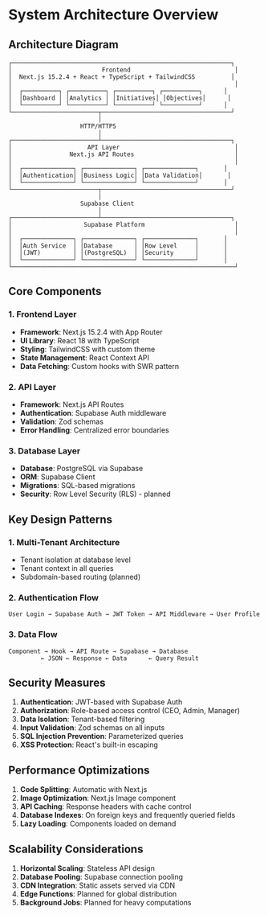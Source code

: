 # System Architecture Overview

## Architecture Diagram

```
┌─────────────────────────────────────────────────────────────┐
│                         Frontend                             │
│  Next.js 15.2.4 + React + TypeScript + TailwindCSS          │
│                                                              │
│  ┌──────────┐ ┌──────────┐ ┌──────────┐ ┌──────────┐      │
│  │Dashboard │ │Analytics │ │Initiatives│ │Objectives│      │
│  └──────────┘ └──────────┘ └──────────┘ └──────────┘      │
└────────────────────────┬────────────────────────────────────┘
                         │
                    HTTP/HTTPS
                         │
┌────────────────────────┴────────────────────────────────────┐
│                     API Layer                                │
│                Next.js API Routes                            │
│                                                              │
│  ┌──────────────┐ ┌──────────────┐ ┌──────────────┐       │
│  │Authentication│ │Business Logic│ │Data Validation│       │
│  └──────────────┘ └──────────────┘ └──────────────┘       │
└────────────────────────┬────────────────────────────────────┘
                         │
                    Supabase Client
                         │
┌────────────────────────┴────────────────────────────────────┐
│                    Supabase Platform                         │
│                                                              │
│  ┌──────────────┐ ┌──────────────┐ ┌──────────────┐       │
│  │Auth Service  │ │Database      │ │Row Level     │       │
│  │(JWT)         │ │(PostgreSQL)  │ │Security      │       │
│  └──────────────┘ └──────────────┘ └──────────────┘       │
└──────────────────────────────────────────────────────────────┘
```

## Core Components

### 1. Frontend Layer
- **Framework**: Next.js 15.2.4 with App Router
- **UI Library**: React 18 with TypeScript
- **Styling**: TailwindCSS with custom theme
- **State Management**: React Context API
- **Data Fetching**: Custom hooks with SWR pattern

### 2. API Layer
- **Framework**: Next.js API Routes
- **Authentication**: Supabase Auth middleware
- **Validation**: Zod schemas
- **Error Handling**: Centralized error boundaries

### 3. Database Layer
- **Database**: PostgreSQL via Supabase
- **ORM**: Supabase Client
- **Migrations**: SQL-based migrations
- **Security**: Row Level Security (RLS) - planned

## Key Design Patterns

### 1. Multi-Tenant Architecture
- Tenant isolation at database level
- Tenant context in all queries
- Subdomain-based routing (planned)

### 2. Authentication Flow
```
User Login → Supabase Auth → JWT Token → API Middleware → User Profile
```

### 3. Data Flow
```
Component → Hook → API Route → Supabase → Database
         ← JSON ← Response ← Data      ← Query Result
```

## Security Measures

1. **Authentication**: JWT-based with Supabase Auth
2. **Authorization**: Role-based access control (CEO, Admin, Manager)
3. **Data Isolation**: Tenant-based filtering
4. **Input Validation**: Zod schemas on all inputs
5. **SQL Injection Prevention**: Parameterized queries
6. **XSS Protection**: React's built-in escaping

## Performance Optimizations

1. **Code Splitting**: Automatic with Next.js
2. **Image Optimization**: Next.js Image component
3. **API Caching**: Response headers with cache control
4. **Database Indexes**: On foreign keys and frequently queried fields
5. **Lazy Loading**: Components loaded on demand

## Scalability Considerations

1. **Horizontal Scaling**: Stateless API design
2. **Database Pooling**: Supabase connection pooling
3. **CDN Integration**: Static assets served via CDN
4. **Edge Functions**: Planned for global distribution
5. **Background Jobs**: Planned for heavy computations